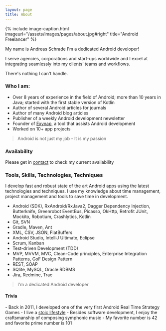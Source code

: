 ```yaml
---
layout: page
title: About
---
```

{% include image-caption.html imageurl="/assets/images/pages/about.jpg#right" title="Android Freelancer"  %}

My name is Andreas Schrade I'm a dedicated Android developer!

I serve agencies, corporations and start-ups worldwide and I excel at integrating seamlessly into my clients’ teams and workflows.

There's nothing I can't handle. 

<h3>Who I am:</h3>

- Over 8 years of experience in the field of Android; more than 10 years in Java; started with the first stable version of Kotlin
- Author of several Android articles for journals
- Author of many Android blog articles
- Publisher of a weekly Android development newsletter
- Founder of <a targe="_blank" href="http://exynap.com">Exynap</a>, a tool that assists Android development
- Worked on 10+ app projects

>Android is not just my job - It is my passion

<h3>Availability</h3>
Please get in <a href="/contact/">contact</a> to check my current availability

<h3>Tools, Skills, Technologies, Techniques</h3>

I develop fast and robust state of the art Android apps using the latest technologies and techniques. I use my knowledge about time management, project management and tools to save time in development.

- Android (SDK), RxAndroid/RxJava2, Dagger Dependency Injection, Butterknife, Greenrobot EventBus, Picasso, OkHttp, Retrofit JUnit, Mockito, Robotium, Crashlytics, Kotlin
- Git, SVN
- Gradle, Maven, Ant
- XML, CSV, JSON, FlatBuffers 
- Android Studio, IntelliJ Ultimate, Eclipse
- Scrum, Kanban
- Test-driven Development (TDD)
- MVP, MVVM, MVC, Clean-Code principles, Enterprise Integration Patterns, GoF Design Pattern
- REST, SOAP
- SQlite, MySQL, Oracle RDBMS
- Jira, Redmine, Trac

>I'm a dedicated Android developer

<h4>Trivia</h4>
- Back in 2011, I developed one of the very first Android Real Time Strategy Games
- I live a <a href="http://www.pocketstoic.com/blog/5-stoic-principles-modern" target="_blank">stoic lifestyle</a>
- Besides software development, I enjoy the craftsmanship of composing symphonic music
- My favorite number is 42 and favorite prime number is 101